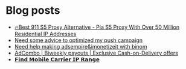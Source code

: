 # Blog posts
<!-- BLOG-POST-LIST:START -->
- [🔥Best 911 S5 Proxy Alternative - Pia S5 Proxy With Over 50 Million Residential IP Addresses](https://afflift.com/f/threads/%F0%9F%94%A5best-911-s5-proxy-alternative-pia-s5-proxy-with-over-50-million-residential-ip-addresses.9818/)
- [Need some advice to optimized my push campaign](https://afflift.com/f/threads/need-some-advice-to-optimized-my-push-campaign.9643/)
- [Need help making adsempire&amp;imonetizeit with binom](https://afflift.com/f/threads/need-help-making-adsempire-imonetizeit-with-binom.10032/)
- [AdCombo | Biweekly payouts | Exclusive Cash-on-Delivery offers](https://afflift.com/f/threads/adcombo-biweekly-payouts-exclusive-cash-on-delivery-offers.3509/)
- [𝗙𝗶𝗻𝗱 𝗠𝗼𝗯𝗶𝗹𝗲 𝗖𝗮𝗿𝗿𝗶𝗲𝗿 𝗜𝗣 𝗥𝗮𝗻𝗴𝗲](https://afflift.com/f/threads/%F0%9D%97%99%F0%9D%97%B6%F0%9D%97%BB%F0%9D%97%B1-%F0%9D%97%A0%F0%9D%97%BC%F0%9D%97%AF%F0%9D%97%B6%F0%9D%97%B9%F0%9D%97%B2-%F0%9D%97%96%F0%9D%97%AE%F0%9D%97%BF%F0%9D%97%BF%F0%9D%97%B6%F0%9D%97%B2%F0%9D%97%BF-%F0%9D%97%9C%F0%9D%97%A3-%F0%9D%97%A5%F0%9D%97%AE%F0%9D%97%BB%F0%9D%97%B4%F0%9D%97%B2.10031/)
<!-- BLOG-POST-LIST:END -->
